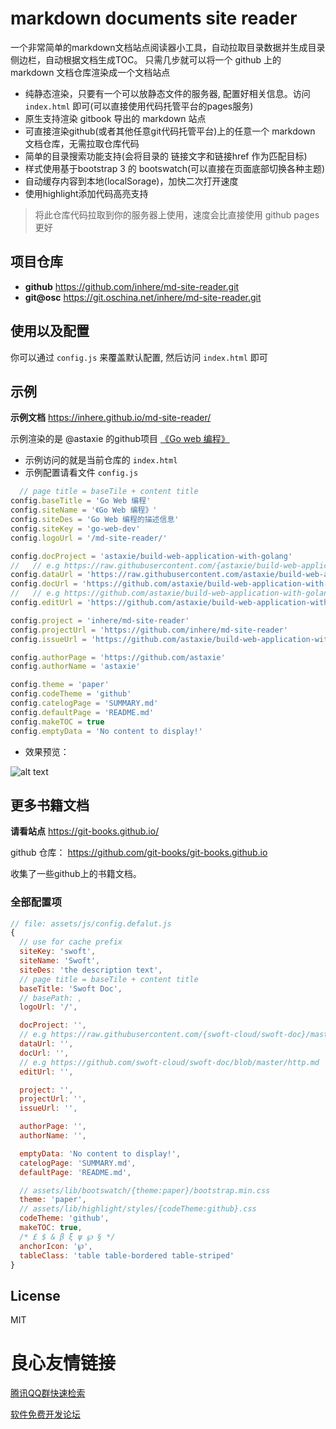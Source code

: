# markdown documents site reader

一个非常简单的markdown文档站点阅读器小工具，自动拉取目录数据并生成目录侧边栏，自动根据文档生成TOC。
只需几步就可以将一个 github 上的 markdown 文档仓库渲染成一个文档站点

- 纯静态渲染，只要有一个可以放静态文件的服务器, 配置好相关信息。访问 `index.html` 即可(可以直接使用代码托管平台的pages服务)
- 原生支持渲染 gitbook 导出的 markdown 站点
- 可直接渲染github(或者其他任意git代码托管平台)上的任意一个 markdown 文档仓库，无需拉取仓库代码
- 简单的目录搜索功能支持(会将目录的 链接文字和链接href 作为匹配目标)
- 样式使用基于bootstrap 3 的 bootswatch(可以直接在页面底部切换各种主题)
- 自动缓存内容到本地(localSorage)，加快二次打开速度
- 使用highlight添加代码高亮支持

> 将此仓库代码拉取到你的服务器上使用，速度会比直接使用 github pages更好

## 项目仓库

- **github** https://github.com/inhere/md-site-reader.git
- **git@osc** https://git.oschina.net/inhere/md-site-reader.git

## 使用以及配置

你可以通过 `config.js` 来覆盖默认配置, 然后访问 `index.html` 即可

## 示例

**示例文档** https://inhere.github.io/md-site-reader/

示例渲染的是 @astaxie 的github项目 [《Go web 编程》](https://github.com/astaxie/build-web-application-with-golang)

- 示例访问的就是当前仓库的 `index.html`
- 示例配置请看文件 `config.js`

```js
  // page title = baseTile + content title
config.baseTitle = 'Go Web 编程'
config.siteName = '《Go Web 编程》'
config.siteDes = 'Go Web 编程的描述信息'
config.siteKey = 'go-web-dev'
config.logoUrl = '/md-site-reader/'

config.docProject = 'astaxie/build-web-application-with-golang'
//   // e.g https://raw.githubusercontent.com/{astaxie/build-web-application-with-golang}/master/{beanfactory.md}
config.dataUrl = 'https://raw.githubusercontent.com/astaxie/build-web-application-with-golang/master/zh/'
config.docUrl = 'https://github.com/astaxie/build-web-application-with-golang'
//   // e.g https://github.com/astaxie/build-web-application-with-golang/edit/master/http.md
config.editUrl = 'https://github.com/astaxie/build-web-application-with-golang/edit/master'

config.project = 'inhere/md-site-reader'
config.projectUrl = 'https://github.com/inhere/md-site-reader'
config.issueUrl = 'https://github.com/astaxie/build-web-application-with-golang/issues'

config.authorPage = 'https://github.com/astaxie'
config.authorName = 'astaxie'

config.theme = 'paper'
config.codeTheme = 'github'
config.catelogPage = 'SUMMARY.md'
config.defaultPage = 'README.md'
config.makeTOC = true
config.emptyData = 'No content to display!'
```

- 效果预览：

![alt text](assets/images/20170916-115623.jpg "example")

## 更多书籍文档

**请看站点** https://git-books.github.io/

github 仓库： https://github.com/git-books/git-books.github.io

收集了一些github上的书籍文档。 

### 全部配置项

```js
// file: assets/js/config.defalut.js
{
  // use for cache prefix
  siteKey: 'swoft',
  siteName: 'Swoft',
  siteDes: 'the description text',
  // page title = baseTile + content title
  baseTitle: 'Swoft Doc',
  // basePath: ,
  logoUrl: '/',

  docProject: '',
  // e.g https://raw.githubusercontent.com/{swoft-cloud/swoft-doc}/master/{beanfactory.md}
  dataUrl: '',
  docUrl: '',
  // e.g https://github.com/swoft-cloud/swoft-doc/blob/master/http.md
  editUrl: '',

  project: '',
  projectUrl: '',
  issueUrl: '',

  authorPage: '',
  authorName: '',

  emptyData: 'No content to display!',
  catelogPage: 'SUMMARY.md',
  defaultPage: 'README.md',

  // assets/lib/bootswatch/{theme:paper}/bootstrap.min.css
  theme: 'paper',
  // assets/lib/highlight/styles/{codeTheme:github}.css
  codeTheme: 'github',
  makeTOC: true,
  /* £ $ & β ξ ψ ℘ § */
  anchorIcon: '℘',
  tableClass: 'table table-bordered table-striped'
}
```

## License

MIT


 # 良心友情链接

[腾讯QQ群快速检索](http://u.720life.cn/s/8cf73f7c)

[软件免费开发论坛](http://u.720life.cn/s/bbb01dc0)